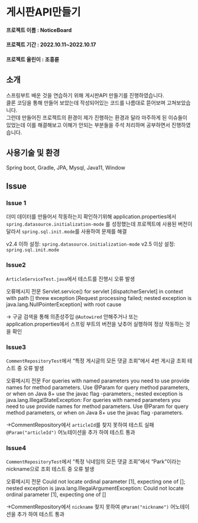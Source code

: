 # 게시판API만들기
#### 프로젝트 이름 : NoticeBoard

#### 프로젝트 기간 : 2022.10.11~2022.10.17

#### 프로젝트 올린이 :  조흥륜

## 소개
스프링부트 배운 것을 연습하기 위해 게시판API 만들기를 진행하였습니다.  
클론 코딩을 통해 만들어 보았는데 작성되어있는 코드를 나름대로 뜯어보며 고쳐보았습니다.  
그런데 만들어진 프로젝트의 환경이 제가 진행하는 환경과 달라 마주하게 된 이슈들이 있었는데  이를 해결해보고 이해가 안되는 부분들을 주석 처리하며 공부하면서 진행하였습니다.

## 사용기술 및 환경
Spring boot, Gradle, JPA, Mysql, Java11, Window

## Issue 
### Issue 1
더미 데이터를 만들어서 작동하는지 확인하기위해 application.properties에서 `spring.datasource.initialization-mode` 를 성정했는데 프로젝트에 사용된 버전이 달라서 `spring.sql.init.mode`를 사용하여 문제를 해결

v2.4 이하 설정: `spring.datasource.initialization-mode` 
v2.5 이상 설정: `spring.sql.init.mode`

### Issue2
`ArticleServiceTest.java`에서 테스트를 진행시 오류 발생

오류메시지 전문
Servlet.service() for servlet [dispatcherServlet] in context with path [] threw exception [Request processing failed; nested exception is java.lang.NullPointerException] with root cause

→ 구글 검색을 통해 의존성주입 `@Autowired` 안해주거나 또는 application.properties에서 스프링 부트의 버전을 낮추어 실행하여 정상 작동하는 것을 확인

### Issue3
`CommentRepositoryTest`에서 “특정 게시글의 모든 댓글 조회”에서 4번 게시글 조회 테스트 중 오류 발생

오류메시지 전문
For queries with named parameters you need to use provide names for method parameters. Use @Param for query method parameters, or when on Java 8+ use the javac flag -parameters.; nested exception is java.lang.IllegalStateException: For queries with named parameters you need to use provide names for method parameters. Use @Param for query method parameters, or when on Java 8+ use the javac flag -parameters.

→CommentRepository에서 `articleId`를 찾지 못하여 테스트 실패 `@Param("articleId")` 어노테이션을 추가 하여 테스트 통과

### Issue4
`CommentRepositoryTest`에서 “특정 닉네임의 모든 댓글 조회”에서 “Park”이라는 nickname으로 조회 테스트 중 오류 발생

오류메시지 전문
Could not locate ordinal parameter [1], expecting one of []; nested exception is java.lang.IllegalArgumentException: Could not locate ordinal parameter [1], expecting one of []

→CommentRepository에서 `nickname` 찾지 못하여 `@Param("nickname")` 어노테이션을 추가 하여 테스트 통과

